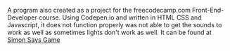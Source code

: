 A program also created as a project for the freecodecamp.com Front-End-Developer course. Using Codepen.io and written in HTML CSS and Javascript, it does not function properly was not able to get the sounds to work as well as sometimes lights don't work as well. It can be  found at <a href="http://www.ggetchell.com/simon-says-game/index.html">Simon Says Game</a>

 